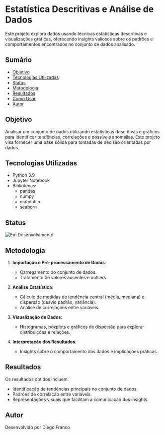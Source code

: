 
# Estatística Descritivas e Análise de Dados

Este projeto explora dados usando técnicas estatísticas descritivas e visualizações gráficas, oferecendo insights valiosos sobre os padrões e comportamentos encontrados no conjunto de dados analisado.

## Sumário

- [Objetivo](#objetivo)
- [Tecnologias Utilizadas](#tecnologias-utilizadas)
- [Status](#status)
- [Metodologia](#metodologia)
- [Resultados](#resultados)
- [Como Usar](#como-usar)
- [Autor](#autor)

## Objetivo

Analisar um conjunto de dados utilizando estatísticas descritivas e gráficos para identificar tendências, correlações e possíveis anomalias. Este projeto visa fornecer uma base sólida para tomadas de decisão orientadas por dados.

## Tecnologias Utilizadas

- Python 3.9
- Jupyter Notebook
- Bibliotecas:
  - pandas
  - numpy
  - matplotlib
  - seaborn

## Status

![Em Desenvolvimento](http://img.shields.io/static/v1?label=STATUS&message=EM%20DESENVOLVIMENTO&color=RED&style=for-the-badge)

## Metodologia

1. **Importação e Pré-processamento de Dados**:
   - Carregamento do conjunto de dados.
   - Tratamento de valores ausentes e outliers.
   
2. **Análise Estatística**:
   - Cálculo de medidas de tendência central (média, mediana) e dispersão (desvio padrão, variância).
   - Análise de correlações entre variáveis.

3. **Visualização de Dados**:
   - Histogramas, boxplots e gráficos de dispersão para explorar distribuições e relações.

4. **Interpretação dos Resultados**:
   - Insights sobre o comportamento dos dados e implicações práticas.

## Resultados

Os resultados obtidos incluem:
- Identificação de tendências principais no conjunto de dados.
- Padrões de correlação entre variáveis.
- Representações visuais que facilitam a comunicação dos insights.


## Autor

Desenvolvido por Diego Franco
